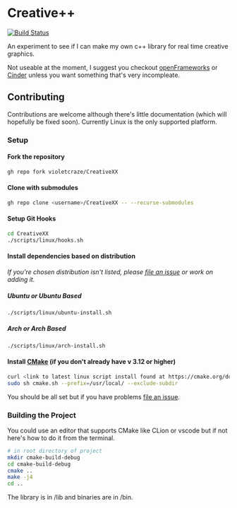# Creative++

[![Build Status](https://travis-ci.org/violetcraze/CreativeXX.svg?branch=master)](https://travis-ci.org/violetcraze/CreativeXX)

An experiment to see if I can make my own c++ library for real time creative graphics.

Not useable at the moment, I suggest you checkout [openFrameworks](https://openframeworks.cc/) or [Cinder](https://www.libcinder.org/) unless you want something that's very incompleate.

## Contributing

Contributions are welcome although there's little documentation (which will hopefully be fixed soon). Currently Linux is the only supported platform.

### Setup

#### Fork the repository

```bash
gh repo fork violetcraze/CreativeXX
```

#### Clone with submodules

```bash
gh repo clone <username>/CreativeXX -- --recurse-submodules
```

#### Setup Git Hooks

```bash
cd CreativeXX
./scripts/linux/hooks.sh
```

#### Install dependencies based on distribution

*If you're chosen distribution isn't listed, please [file an issue](https://github.com/violetcraze/CreativeXX/issues/new) or work on adding it.*

##### Ubuntu or Ubuntu Based

```bash
./scripts/linux/ubuntu-install.sh
```

##### Arch or Arch Based

```bash
./scripts/linux/arch-install.sh
```

#### Install [CMake](https://cmake.org/download/) (if you don't already have v 3.12 or higher)

```bash
curl <link to latest linux script install found at https://cmake.org/download/> -o cmake.sh
sudo sh cmake.sh --prefix=/usr/local/ --exclude-subdir
```

You should be all set but if you have problems [file an issue](https://github.com/violetcraze/CreativeXX/issues/new).

### Building the Project

You could use an editor that supports CMake like CLion or vscode but if not here's how to do it from the terminal.

```bash
# in root directory of project
mkdir cmake-build-debug
cd cmake-build-debug
cmake ..
make -j4
cd ..
```

The library is in /lib and binaries are in /bin.
